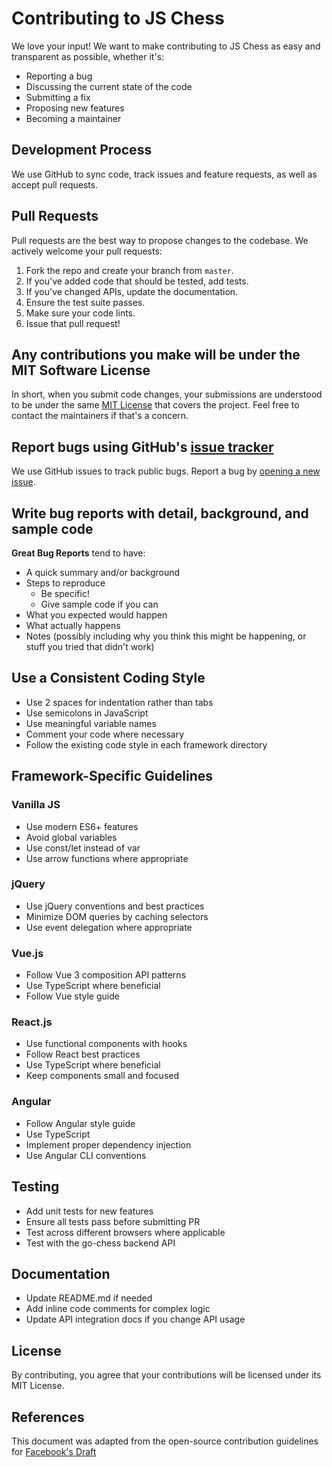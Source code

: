# Contributing to JS Chess

We love your input! We want to make contributing to JS Chess as easy and transparent as possible, whether it's:

- Reporting a bug
- Discussing the current state of the code
- Submitting a fix
- Proposing new features
- Becoming a maintainer

## Development Process

We use GitHub to sync code, track issues and feature requests, as well as accept pull requests.

## Pull Requests

Pull requests are the best way to propose changes to the codebase. We actively welcome your pull requests:

1. Fork the repo and create your branch from `master`.
2. If you've added code that should be tested, add tests.
3. If you've changed APIs, update the documentation.
4. Ensure the test suite passes.
5. Make sure your code lints.
6. Issue that pull request!

## Any contributions you make will be under the MIT Software License

In short, when you submit code changes, your submissions are understood to be under the same [MIT License](LICENSE.md) that covers the project. Feel free to contact the maintainers if that's a concern.

## Report bugs using GitHub's [issue tracker](https://github.com/RumenDamyanov/js-chess/issues)

We use GitHub issues to track public bugs. Report a bug by [opening a new issue](https://github.com/RumenDamyanov/js-chess/issues/new).

## Write bug reports with detail, background, and sample code

**Great Bug Reports** tend to have:

- A quick summary and/or background
- Steps to reproduce
  - Be specific!
  - Give sample code if you can
- What you expected would happen
- What actually happens
- Notes (possibly including why you think this might be happening, or stuff you tried that didn't work)

## Use a Consistent Coding Style

* Use 2 spaces for indentation rather than tabs
* Use semicolons in JavaScript
* Use meaningful variable names
* Comment your code where necessary
* Follow the existing code style in each framework directory

## Framework-Specific Guidelines

### Vanilla JS
- Use modern ES6+ features
- Avoid global variables
- Use const/let instead of var
- Use arrow functions where appropriate

### jQuery
- Use jQuery conventions and best practices
- Minimize DOM queries by caching selectors
- Use event delegation where appropriate

### Vue.js
- Follow Vue 3 composition API patterns
- Use TypeScript where beneficial
- Follow Vue style guide

### React.js
- Use functional components with hooks
- Follow React best practices
- Use TypeScript where beneficial
- Keep components small and focused

### Angular
- Follow Angular style guide
- Use TypeScript
- Implement proper dependency injection
- Use Angular CLI conventions

## Testing

- Add unit tests for new features
- Ensure all tests pass before submitting PR
- Test across different browsers where applicable
- Test with the go-chess backend API

## Documentation

- Update README.md if needed
- Add inline code comments for complex logic
- Update API integration docs if you change API usage

## License

By contributing, you agree that your contributions will be licensed under its MIT License.

## References

This document was adapted from the open-source contribution guidelines for [Facebook's Draft](https://github.com/facebook/draft-js/blob/a9316a723f9e918afde44dea68b5f9f39b124dcd/CONTRIBUTING.md)
